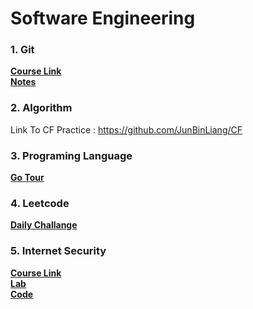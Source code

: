 # Software Engineering

### 1. Git 
[**Course Link**]( https://www.udemy.com/course/git-and-github-bootcamp/learn/lecture/24507864#overview)<br/>
[**Notes**](./git/read.md)<br/>

### 2. Algorithm
Link To CF Practice : https://github.com/JunBinLiang/CF<br/>

### 3. Programing Language
[**Go Tour**](https://tour.golang.org/welcome/1)<br/>


### 4. Leetcode
[**Daily Challange**](https://github.com/JunBinLiang/daily-challange)<br/>

### 5. Internet Security
[**Course Link**](https://www.udemy.com/course/du-internet-security/learn/lecture/15822980#overview)<br/>
[**Lab**](https://seedsecuritylabs.org/Labs_16.04/Networking/)<br/>
[**Code**](./security/README.md)<br/>

